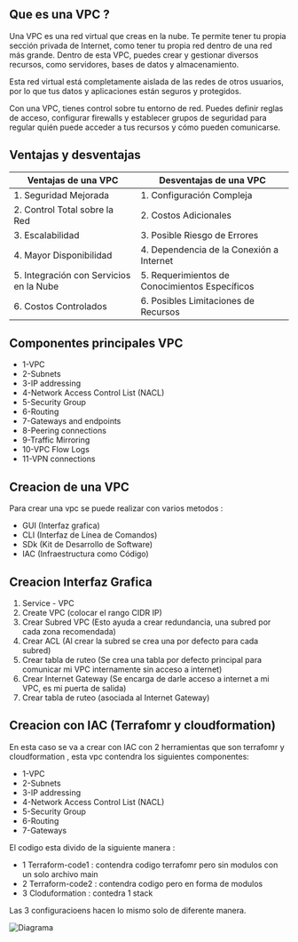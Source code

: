 ## Que es una VPC ?

Una VPC es una red virtual que creas en la nube. Te permite tener tu propia sección privada de Internet, como tener tu propia red dentro de una red más grande. Dentro de esta VPC, puedes crear y gestionar diversos recursos, como servidores, bases de datos y almacenamiento.

Esta red virtual está completamente aislada de las redes de otros usuarios, por lo que tus datos y aplicaciones están seguros y protegidos.

Con una VPC, tienes control sobre tu entorno de red. Puedes definir reglas de acceso, configurar firewalls y establecer grupos de seguridad para regular quién puede acceder a tus recursos y cómo pueden comunicarse.

## Ventajas y desventajas

| Ventajas de una VPC                  | Desventajas de una VPC                       |
|--------------------------------------|----------------------------------------------|
| 1. Seguridad Mejorada                | 1. Configuración Compleja                    |
| 2. Control Total sobre la Red         | 2. Costos Adicionales                        |
| 3. Escalabilidad                     | 3. Posible Riesgo de Errores                 |
| 4. Mayor Disponibilidad              | 4. Dependencia de la Conexión a Internet     |
| 5. Integración con Servicios en la Nube | 5. Requerimientos de Conocimientos Específicos |
| 6. Costos Controlados                | 6. Posibles Limitaciones de Recursos         |

## Componentes principales VPC

- 1-VPC
- 2-Subnets
- 3-IP addressing
- 4-Network Access Control List (NACL)
- 5-Security Group
- 6-Routing
- 7-Gateways and endpoints
- 8-Peering connections
- 9-Traffic Mirroring
- 10-VPC Flow Logs
- 11-VPN connections

## Creacion de una VPC

Para crear una vpc se puede realizar con varios metodos :

- GUI (Interfaz grafica)
- CLI (Interfaz de Línea de Comandos)
- SDk (Kit de Desarrollo de Software)
- IAC (Infraestructura como Código)


## Creacion Interfaz Grafica

1) Service - VPC
2) Create VPC (colocar el rango CIDR IP)
3) Crear Subred VPC (Esto ayuda a crear redundancia, una subred por cada zona recomendada)
4) Crear ACL (Al crear la subred se crea una por defecto para cada subred)
5) Crear tabla de ruteo (Se crea una tabla por defecto principal para comunicar mi VPC internamente sin acceso a internet)
6) Crear Internet Gateway (Se encarga de darle acceso a internet a mi VPC, es mi puerta de salida)
7) Crear tabla de ruteo (asociada al Internet Gateway)


## Creacion con IAC (Terrafomr y cloudformation)

En esta caso se va a crear con IAC con 2 herramientas que son terrafomr y cloudformation , esta vpc contendra los siguientes componentes:

- 1-VPC
- 2-Subnets
- 3-IP addressing
- 4-Network Access Control List (NACL)
- 5-Security Group
- 6-Routing
- 7-Gateways

El  codigo esta divido de la siguiente manera :

- 1 Terraform-code1 : contendra codigo terrafomr pero sin modulos con un solo archivo main
- 2 Terraform-code2 : contendra codigo pero en forma de modulos
- 3 Cloduformation : contedra 1 stack

Las 3 configuracioens hacen lo mismo solo de diferente manera.

![Diagrama]()





